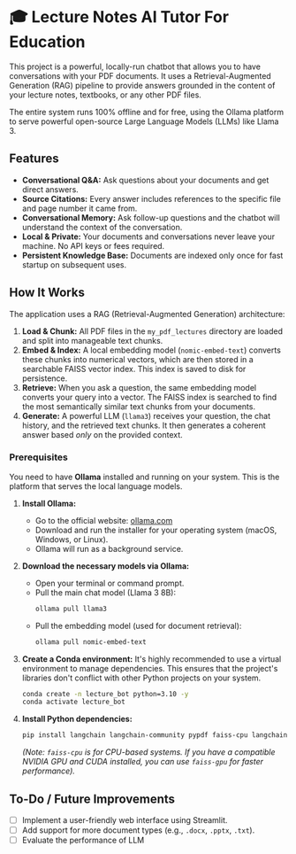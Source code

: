 # 🎓 Lecture Notes AI Tutor For Education

This project is a powerful, locally-run chatbot that allows you to have conversations with your PDF documents. 
It uses a Retrieval-Augmented Generation (RAG) pipeline to provide answers grounded in the content of your lecture notes, textbooks, or any other PDF files.

The entire system runs 100% offline and for free, using the Ollama platform to serve powerful open-source Large Language Models (LLMs) like Llama 3.

## Features

- **Conversational Q&A:** Ask questions about your documents and get direct answers.
- **Source Citations:** Every answer includes references to the specific file and page number it came from.
- **Conversational Memory:** Ask follow-up questions and the chatbot will understand the context of the conversation.
- **Local & Private:** Your documents and conversations never leave your machine. No API keys or fees required.
- **Persistent Knowledge Base:** Documents are indexed only once for fast startup on subsequent uses.

## How It Works

The application uses a RAG (Retrieval-Augmented Generation) architecture:

1.  **Load & Chunk:** All PDF files in the `my_pdf_lectures` directory are loaded and split into manageable text chunks.
2.  **Embed & Index:** A local embedding model (`nomic-embed-text`) converts these chunks into numerical vectors, which are then stored in a searchable FAISS vector index. This index is saved to disk for persistence.
3.  **Retrieve:** When you ask a question, the same embedding model converts your query into a vector. The FAISS index is searched to find the most semantically similar text chunks from your documents.
4.  **Generate:** A powerful LLM (`llama3`) receives your question, the chat history, and the retrieved text chunks. It then generates a coherent answer based *only* on the provided context.

### Prerequisites

You need to have **Ollama** installed and running on your system. This is the platform that serves the local language models.

1.  **Install Ollama:**
    *   Go to the official website: [ollama.com](https://ollama.com/)
    *   Download and run the installer for your operating system (macOS, Windows, or Linux).
    *   Ollama will run as a background service.

2.  **Download the necessary models via Ollama:**
    *   Open your terminal or command prompt.
    *   Pull the main chat model (Llama 3 8B):
        ```bash
        ollama pull llama3
        ```
    *   Pull the embedding model (used for document retrieval):
        ```bash
        ollama pull nomic-embed-text
        ```

  2.  **Create a Conda environment:**
    It's highly recommended to use a virtual environment to manage dependencies. This ensures that the project's libraries don't conflict with other Python projects on your system.
      ```bash
      conda create -n lecture_bot python=3.10 -y
      conda activate lecture_bot
      ```

4.  **Install Python dependencies:**

    ```bash
    pip install langchain langchain-community pypdf faiss-cpu langchain-text-splitters
    ```
    *(Note: `faiss-cpu` is for CPU-based systems. If you have a compatible NVIDIA GPU and CUDA installed, you can use `faiss-gpu` for faster performance).*

## To-Do / Future Improvements

- [ ] Implement a user-friendly web interface using Streamlit.
- [ ] Add support for more document types (e.g., `.docx`, `.pptx`, `.txt`).
- [ ] Evaluate the performance of LLM
